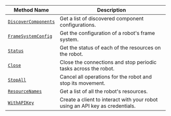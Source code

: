 | Method Name                                                     | Description                                                                  |
| --------------------------------------------------------------- | ---------------------------------------------------------------------------- |
| [`DiscoverComponents`](/platform/build/program/apis/robot/#discovercomponents) | Get a list of discovered component configurations.                           |
| [`FrameSystemConfig`](/platform/build/program/apis/robot/#framesystemconfig)   | Get the configuration of a robot's frame system.                             |
| [`Status`](/platform/build/program/apis/robot/#status)                         | Get the status of each of the resources on the robot.                        |
| [`Close`](/platform/build/program/apis/robot/#close)                           | Close the connections and stop periodic tasks across the robot.              |
| [`StopAll`](/platform/build/program/apis/robot/#stopall)                       | Cancel all operations for the robot and stop its movement.                   |
| [`ResourceNames`](/platform/build/program/apis/robot/#resourcenames)           | Get a list of all the robot's resources.                                     |
| [`WithAPIKey`](/platform/build/program/apis/robot/#withapikey)                 | Create a client to interact with your robot using an API key as credentials. |
